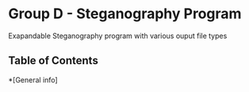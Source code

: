 # Group D - Steganography Program
Exapandable Steganography program with various ouput file types
## Table of Contents
*[General info]

